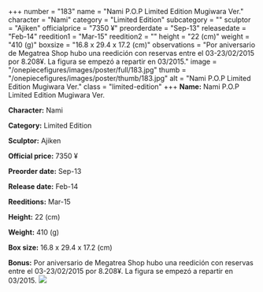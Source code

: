 +++
number = "183"
name = "Nami P.O.P Limited Edition Mugiwara Ver."
character = "Nami"
category = "Limited Edition"
subcategory = ""
sculptor = "Ajiken"
officialprice = "7350 ¥"
preorderdate = "Sep-13"
releasedate = "Feb-14"
reedition1 = "Mar-15"
reedition2 = ""
height = "22 (cm)"
weight = "410 (g)"
boxsize = "16.8 x 29.4 x 17.2 (cm)"
observations = "Por aniversario de Megatrea Shop hubo una reedición con reservas entre el 03-23/02/2015 por 8.208¥. La figura se empezó a repartir en 03/2015."
image = "/onepiecefigures/images/poster/full/183.jpg"
thumb = "/onepiecefigures/images/poster/thumb/183.jpg"
alt = "Nami P.O.P Limited Edition Mugiwara Ver."
class = "limited-edition"
+++
**Name:** Nami P.O.P Limited Edition Mugiwara Ver.

**Character:** Nami

**Category:** Limited Edition 

**Sculptor:** Ajiken

**Official price:** 7350 ¥

**Preorder date:** Sep-13

**Release date:** Feb-14

**Reeditions:** Mar-15

**Height:** 22 (cm)

**Weight:** 410 (g)

**Box size:** 16.8 x 29.4 x 17.2 (cm)

**Bonus:** Por aniversario de Megatrea Shop hubo una reedición con reservas entre el 03-23/02/2015 por 8.208¥. La figura se empezó a repartir en 03/2015.
<img src="/onepiecefigures/images/poster/thumb/183.jpg">